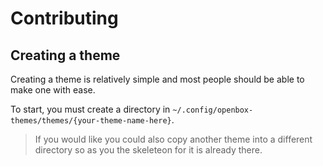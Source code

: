 # Contributing

## Creating a theme

Creating a theme is relatively simple and most people should be able to make one with ease.

To start, you must create a directory in `~/.config/openbox-themes/themes/{your-theme-name-here}`.
> If you would like you could also copy another theme into a different directory so as you the skeleteon for it is already there.
